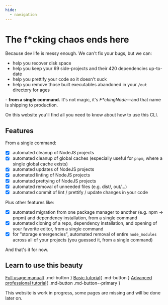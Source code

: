 ```yaml
---
hide:
  - navigation
---
```


# The f*cking chaos ends here

Because dev life is messy enough. We can't fix your bugs, but we can:

- help you recover disk space
- help you keep your 69 side-projects and their 420 dependencies up-to-date
- help you prettify your code so it doesn't suck
- help you remove those built executables abandoned in your `/out` directory for ages

\- **from a single command.** It's not magic, it's _F\*ckingNode_—and that name is shipping to production.

On this website you'll find all you need to know about how to use this CLI.

## Features

From a single command:

- [x] automated cleanup of NodeJS projects
- [x] automated cleanup of global caches (especially useful for `pnpm`, where a single global cache exists)
- [x] automated updates of NodeJS projects
- [x] automated linting of NodeJS projects
- [x] automated prettying of NodeJS projects
- [x] automated removal of unneeded files (e.g. dist/, out/...)
- [x] automated commit of lint / prettify / update changes in your code

Plus other features like:

- [x] automated migration from one package manager to another (e.g. npm -> pnpm) and dependency installation, from a single command
- [x] automated cloning of a repo, dependency installation, and opening of your favorite editor, from a single command
- [x] for "storage emergencies", automated removal of entire `node_modules` across all of your projects (you guessed it, from a single command)

And that's it for now.

## Learn to use this beauty

[Full usage manual](manual/index.md){ .md-button }
[Basic tutorial](tutorial/index.md){ .md-button }
[Advanced professional tutorial](tutorial/pro.md){ .md-button .md-button--primary }

This website is work in progress, some pages are missing and will be done later on.
